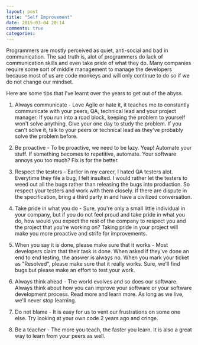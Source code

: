 ```yaml
---
layout: post
title: "Self Improvement"
date: 2015-03-04 20:14
comments: true
categories: 
---
```


Programmers are mostly perceived as quiet, anti-social and bad in communication. The sad truth is, alot of programmers do lack of communication skills and even take pride of what they do. Many companies require some sort of middle management to manage the developers because most of us are code monkeys and will only continue to do so if we do not change our mindset.

Here are some tips that I've learnt over the years to get out of the abyss.

1. Always communicate - Love Agile or hate it, it teaches me to constantly communicate with your peers, QA, technical lead and your project manager. If you run into a road block, keeping the problem to yourself won't solve anything. Give your one day to study the problem. If you can't solve it, talk to your peers or technical lead as they've probably solve the problem before.

2. Be proactive - To be proactive, we need to be lazy. Yeap! Automate your stuff. If something becomes to repetitive, automate. Your software annoys you too much? Fix is for the better.

3. Respect the testers - Earlier in my career, I hated QA testers alot. Everytime they file a bug, I felt insulted. I would rather let the testers to weed out all the bugs rather than releasing the bugs into production. So respect your testers and work with them closely. If there are dispute in the specification, bring a third party in and have a civilized conversation.

4. Take pride in what you do - Sure, you're only a small little individual in your company, but if you do not feel proud and take pride in what you do, how would you expect the rest of the company to respect you and the project that you're working on? Taking pride in your project will make you more proactive and strife for improvements.

5. When you say it is done, please make sure that it works - Most developers claim that their task is done. When asked if they've done an end to end testing, the answer is always no. When you mark your ticket as "Resolved", please make sure that it really works. Sure, we'll find bugs but please make an effort to test your work.

6. Always think ahead - The world evolves and so does our software. Always think about how you can improve your software or your software development process. Read more and learn more. As long as we live, we'll never stop learning.

7. Do not blame - It is easy for us to vent our frustrations on some one else. Try looking at your own code 2 years ago and cringe.

8. Be a teacher - The more you teach, the faster you learn. It is also a great way to learn from your peers as well.